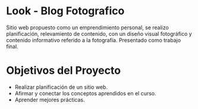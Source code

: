 # Look - Blog Fotografico
Sitio web propuesto como un emprendimiento personal, se realizo planificación, relevamiento de contenido, con un diseño visual fotográfico y contenido informativo referido a la fotografía.
Presentado como trabajo final.

# Objetivos del Proyecto
- Realizar planificación de un sitio web.
- Afirmar y conectar los conceptos aprendidos en el curso.
- Aprender mejores prácticas.
